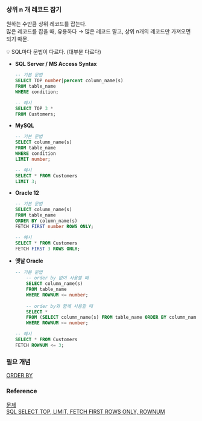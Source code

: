 ### 상위 n 개 레코드 잡기

원하는 수만큼 상위 레코드를 잡는다.<br>
많은 레코드를 잡을 때, 유용하다 → 많은 레코드 말고, 상위 n개의 레코드만 가져오면 되기 때문.<br>

<aside>
💡 SQL마다 문법이 다르다. (대부분 다르다)

</aside>

- **SQL Server / MS Access Syntax**<br>    
    ```sql
    -- 기본 문법
    SELECT TOP number|percent column_name(s)
    FROM table_name
    WHERE condition;
    
    -- 예시
    SELECT TOP 3 *
    FROM Customers;
    ```

- **MySQL**<br>
    ```sql
    -- 기본 문법
    SELECT column_name(s)
    FROM table_name
    WHERE condition
    LIMIT number;
    
    -- 예시
    SELECT * FROM Customers
    LIMIT 3;
    ```

- **Oracle 12**<br>
    ```sql
    -- 기본 문법
    SELECT column_name(s)
    FROM table_name
    ORDER BY column_name(s)
    FETCH FIRST number ROWS ONLY;
    
    -- 예시
    SELECT * FROM Customers
    FETCH FIRST 3 ROWS ONLY;
    ```

- **옛날 Oracle**<br>
    ```sql
    -- 기본 문법
    	-- order by 없이 사용할 때
    	SELECT column_name(s)
    	FROM table_name
    	WHERE ROWNUM <= number;
    	
    	-- order by와 함께 사용할 때
    	SELECT *
    	FROM (SELECT column_name(s) FROM table_name ORDER BY column_name(s))
    	WHERE ROWNUM <= number;
    
    -- 예시
    SELECT * FROM Customers
    FETCH ROWNUM <= 3;
    ```

### 필요 개념
[ORDER BY](https://github.com/gitubanana/SQL_study/blob/main/select/%EC%9D%B8%EA%B8%B0%EC%9E%88%EB%8A%94_%EC%95%84%EC%9D%B4%EC%8A%A4%ED%81%AC%EB%A6%BC/README.md#order-by)<br>

### Reference
[문제](https://school.programmers.co.kr/learn/courses/30/lessons/59405)<br>
[SQL SELECT TOP, LIMIT, FETCH FIRST ROWS ONLY, ROWNUM](https://www.w3schools.com/sql/sql_top.asp)<br>
